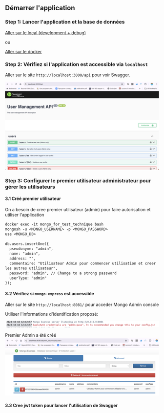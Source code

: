 ## Démarrer l'application

### Step 1: Lancer l'application et la base de données

[Aller sur le local (development + debug)](./docs/local.md)

ou 

[Aller sur le docker](./docs/docker.md)


### Step 2: Vérifiez si l'application est accessible via `localhost`

Aller sur le site `http://localhost:3000/api` pour voir Swagger.

![alt text](./docs/image-1.png)

### Step 3: Configurer le premier utilisateur administrateur pour gérer les utilisateurs

#### 3.1 Créé premier utilisateur

On a besoin de cree premier utilisateur (admin) pour faire autorisation et utiliser l'application

```
docker exec -it mongo_for_test_technique bash
mongosh -u <MONGO_USERNAME> -p <MONGO_PASSWORD>
use <MONGO_DB>

db.users.insertOne({
  pseudonyme: "admin",
  name: "admin",
  address: "",
  commentaire: "Utilisateur Admin pour commencer utilisation et creer les autres utilisateur",
  password: "admin", // Change to a strong password
  userType: "admin"
});
```
#### 3.2 Vérifiez si `mongo-express` est accessible
Aller sur le site `http://localhost:8081/` pour acceder Mongo Admin console

Utiliser l'informations d'identification proposé:

![alt text](./docs/image-2.png)

Premier Admin a été créé
![alt text](./docs/image-3.png)

#### 3.3 Cree jwt token pour lancer l'utilisation de Swagger
